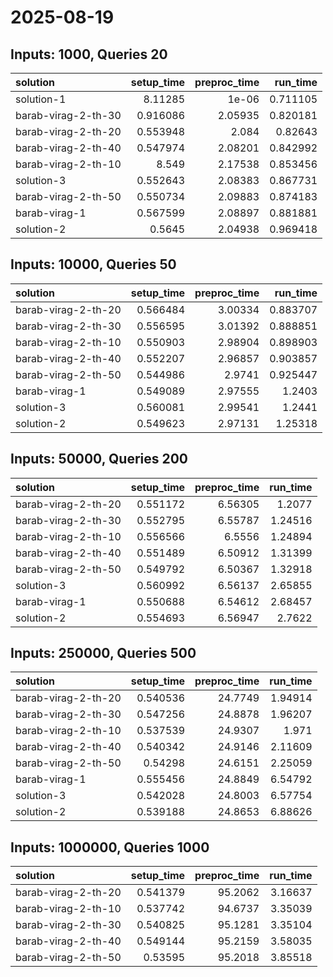 # 2025-08-19

## Inputs: 1000, Queries 20

| solution            |   setup_time |   preproc_time |   run_time |
|:--------------------|-------------:|---------------:|-----------:|
| solution-1          |     8.11285  |        1e-06   |   0.711105 |
| barab-virag-2-th-30 |     0.916086 |        2.05935 |   0.820181 |
| barab-virag-2-th-20 |     0.553948 |        2.084   |   0.82643  |
| barab-virag-2-th-40 |     0.547974 |        2.08201 |   0.842992 |
| barab-virag-2-th-10 |     8.549    |        2.17538 |   0.853456 |
| solution-3          |     0.552643 |        2.08383 |   0.867731 |
| barab-virag-2-th-50 |     0.550734 |        2.09883 |   0.874183 |
| barab-virag-1       |     0.567599 |        2.08897 |   0.881881 |
| solution-2          |     0.5645   |        2.04938 |   0.969418 |

## Inputs: 10000, Queries 50

| solution            |   setup_time |   preproc_time |   run_time |
|:--------------------|-------------:|---------------:|-----------:|
| barab-virag-2-th-20 |     0.566484 |        3.00334 |   0.883707 |
| barab-virag-2-th-30 |     0.556595 |        3.01392 |   0.888851 |
| barab-virag-2-th-10 |     0.550903 |        2.98904 |   0.898903 |
| barab-virag-2-th-40 |     0.552207 |        2.96857 |   0.903857 |
| barab-virag-2-th-50 |     0.544986 |        2.9741  |   0.925447 |
| barab-virag-1       |     0.549089 |        2.97555 |   1.2403   |
| solution-3          |     0.560081 |        2.99541 |   1.2441   |
| solution-2          |     0.549623 |        2.97131 |   1.25318  |

## Inputs: 50000, Queries 200

| solution            |   setup_time |   preproc_time |   run_time |
|:--------------------|-------------:|---------------:|-----------:|
| barab-virag-2-th-20 |     0.551172 |        6.56305 |    1.2077  |
| barab-virag-2-th-30 |     0.552795 |        6.55787 |    1.24516 |
| barab-virag-2-th-10 |     0.556566 |        6.5556  |    1.24894 |
| barab-virag-2-th-40 |     0.551489 |        6.50912 |    1.31399 |
| barab-virag-2-th-50 |     0.549792 |        6.50367 |    1.32918 |
| solution-3          |     0.560992 |        6.56137 |    2.65855 |
| barab-virag-1       |     0.550688 |        6.54612 |    2.68457 |
| solution-2          |     0.554693 |        6.56947 |    2.7622  |

## Inputs: 250000, Queries 500

| solution            |   setup_time |   preproc_time |   run_time |
|:--------------------|-------------:|---------------:|-----------:|
| barab-virag-2-th-20 |     0.540536 |        24.7749 |    1.94914 |
| barab-virag-2-th-30 |     0.547256 |        24.8878 |    1.96207 |
| barab-virag-2-th-10 |     0.537539 |        24.9307 |    1.971   |
| barab-virag-2-th-40 |     0.540342 |        24.9146 |    2.11609 |
| barab-virag-2-th-50 |     0.54298  |        24.6151 |    2.25059 |
| barab-virag-1       |     0.555456 |        24.8849 |    6.54792 |
| solution-3          |     0.542028 |        24.8003 |    6.57754 |
| solution-2          |     0.539188 |        24.8653 |    6.88626 |

## Inputs: 1000000, Queries 1000

| solution            |   setup_time |   preproc_time |   run_time |
|:--------------------|-------------:|---------------:|-----------:|
| barab-virag-2-th-20 |     0.541379 |        95.2062 |    3.16637 |
| barab-virag-2-th-10 |     0.537742 |        94.6737 |    3.35039 |
| barab-virag-2-th-30 |     0.540825 |        95.1281 |    3.35104 |
| barab-virag-2-th-40 |     0.549144 |        95.2159 |    3.58035 |
| barab-virag-2-th-50 |     0.53595  |        95.2018 |    3.85518 |